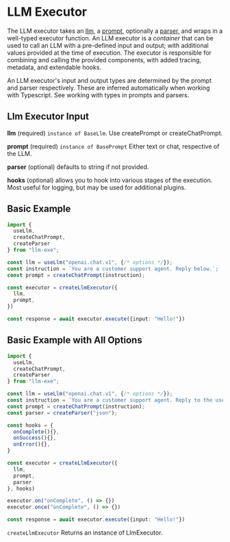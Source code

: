 # LLM Executor

The LLM executor takes an [llm](/llm), a [prompt](/prompt), optionally a [parser](/parser), and wraps in a well-typed executor function. An LLM executor is a *container* that can be used to call an LLM with a pre-defined input and output; with additional values provided at the time of execution. The executor is responsible for combining and calling the provided components, with added tracing, metadata, and extendable hooks.

An LLM executor's input and output types are determined by the prompt and parser respectively. These are inferred automatically when working with Typescript. See working with types in prompts and parsers.

## Llm Executor Input
**llm** (required) `instance of BaseLlm`. Use createPrompt or createChatPrompt.

**prompt** (required) `instance of BasePrompt` Either text or chat, respective of the LLM.

**parser** (optional) defaults to string if not provided.

**hooks** (optional) allows you to hook into various stages of the execution. Most useful for logging, but may be used for additional plugins.

## Basic Example
```typescript
import {
  useLlm,
  createChatPrompt,
  createParser
} from "llm-exe";

const llm = useLlm("openai.chat.v1", {/* options */});
const instruction = `You are a customer support agent. Reply below.`;
const prompt = createChatPrompt(instruction);

const executor = createLlmExecutor({
  llm,
  prompt,
})

const response = await executor.execute({input: "Hello!"})
```

## Basic Example with All Options
```typescript
import {
  useLlm,
  createChatPrompt,
  createParser
} from "llm-exe";

const llm = useLlm("openai.chat.v1", {/* options */});
const instruction = `You are a customer support agent. Reply to the user as JSON.`;
const prompt = createChatPrompt(instruction);
const parser = createParser("json");

const hooks = {
  onComplete(){},
  onSuccess(){},
  onError(){},
}

const executor = createLlmExecutor({
  llm,
  prompt,
  parser
}, hooks)

executor.on("onComplete", () => {})
executor.once("onComplete", () => {})

const response = await executor.execute({input: "Hello!"})
```

`createLlmExecutor` Returns an instance of LlmExecutor. 


